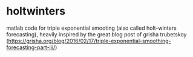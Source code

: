 # holtwinters
matlab code for triple exponential smooting (also called holt-winters forecasting), heavily inspired by the great blog post of grisha trubetskoy (https://grisha.org/blog/2016/02/17/triple-exponential-smoothing-forecasting-part-iii/)
